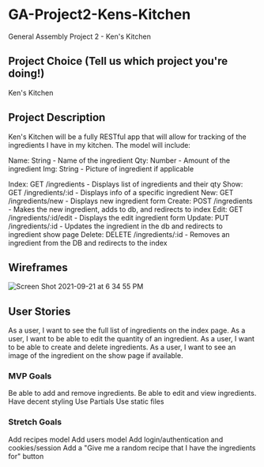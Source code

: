 # GA-Project2-Kens-Kitchen
General Assembly Project 2 - Ken's Kitchen

## Project Choice (Tell us which project you're doing!)
Ken's Kitchen

## Project Description

Ken's Kitchen will be a fully RESTful app that will allow for tracking of the ingredients I have in my kitchen. The model will include:

Name: String - Name of the ingredient
Qty: Number - Amount of the ingredient
Img: String - Picture of ingredient if applicable 



Index: GET /ingredients - Displays list of ingredients and their qty
Show: GET /ingredients/:id - Displays info of a specific ingredient
New: GET /ingredients/new - Displays new ingredient form
Create: POST /ingredients - Makes the new ingredient, adds to db, and redirects to index
Edit: GET /ingredients/:id/edit - Displays the edit ingredient form
Update: PUT /ingredients/:id - Updates the ingredient in the db and redirects to ingredient show page
Delete: DELETE /ingredients/:id - Removes an ingredient from the DB and redirects to the index



## Wireframes

![Screen Shot 2021-09-21 at 6 34 55 PM](https://media.git.generalassemb.ly/user/36937/files/ca578900-1b0a-11ec-85bd-42c32602d6e8)



## User Stories

As a user, I want to see the full list of ingredients on the index page.
As a user, I want to be able to edit the quantity of an ingredient.
As a user, I want to be able to create and delete ingredients.
As a user, I want to see an image of the ingredient on the show page if available.


### MVP Goals
Be able to add and remove ingredients.
Be able to edit and view ingredients.
Have decent styling
Use Partials
Use static files

### Stretch Goals
Add recipes model
Add users model
Add login/authentication and cookies/session
Add a "Give me a random recipe that I have the ingredients for" button
